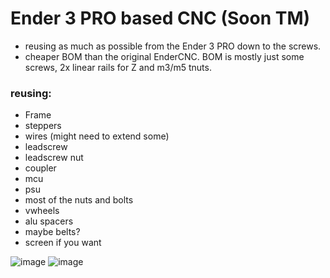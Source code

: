 # Ender 3 PRO based CNC (Soon TM)

- reusing as much as possible from the Ender 3 PRO down to the screws.
- cheaper BOM than the original EnderCNC. BOM is mostly just some screws, 2x linear rails for Z and m3/m5 tnuts. 

### reusing:
* Frame
* steppers
* wires (might need to extend some)
* leadscrew
* leadscrew nut
* coupler
* mcu
* psu
* most of the nuts and bolts
* vwheels
* alu spacers
* maybe belts?
* screen if you want

![image](https://github.com/user-attachments/assets/3a60e448-90f1-4841-9d86-d10b3f50f8b8)
![image](https://github.com/user-attachments/assets/c6b2a780-6825-4004-8868-e7fe5fd41072)


